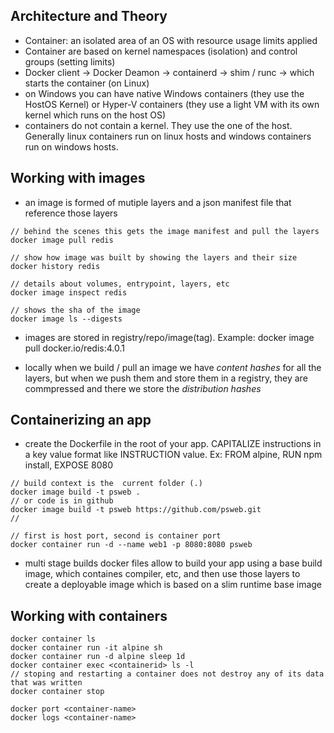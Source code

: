## Architecture and Theory

* Container: an isolated area of an OS with resource usage limits applied
* Container are based on kernel namespaces (isolation) and control groups (setting limits)
* Docker client -> Docker Deamon -> containerd -> shim / runc -> which starts the container (on Linux)
* on Windows you can have native Windows containers (they use the HostOS Kernel) or Hyper-V containers (they use a light VM with its own kernel which runs on the host OS)
* containers do not contain a kernel. They use the one of the host. Generally linux containers run on linux hosts and windows containers run on windows hosts.

## Working with images
* an image is formed of mutiple layers and a json manifest file that reference those layers
```
// behind the scenes this gets the image manifest and pull the layers
docker image pull redis

// show how image was built by showing the layers and their size
docker history redis

// details about volumes, entrypoint, layers, etc
docker image inspect redis

// shows the sha of the image
docker image ls --digests
```

* images are stored in registry/repo/image(tag). Example: docker image pull  docker.io/redis:4.0.1

* locally when we build / pull an image we have *content hashes* for all the layers, but when we push them and store them in a registry, they are commpressed and there we store the *distribution hashes*

## Containerizing an app
* create the Dockerfile in the root of your app. CAPITALIZE instructions in a key  value format like INSTRUCTION value. Ex: FROM alpine, RUN npm install, EXPOSE 8080

```
// build context is the  current folder (.)
docker image build -t psweb .
// or code is in github
docker image build -t psweb https://github.com/psweb.git
//

// first is host port, second is container port
docker container run -d --name web1 -p 8080:8080 psweb
```

* multi stage builds docker files allow to build your app using a base build image, which containes compiler, etc, and then use those layers to create a deployable image which is based on a slim runtime base image

## Working with containers
```
docker container ls
docker container run -it alpine sh
docker container run -d alpine sleep 1d
docker container exec <containerid> ls -l
// stoping and restarting a container does not destroy any of its data that was written
docker container stop

docker port <container-name>
docker logs <container-name>
```
